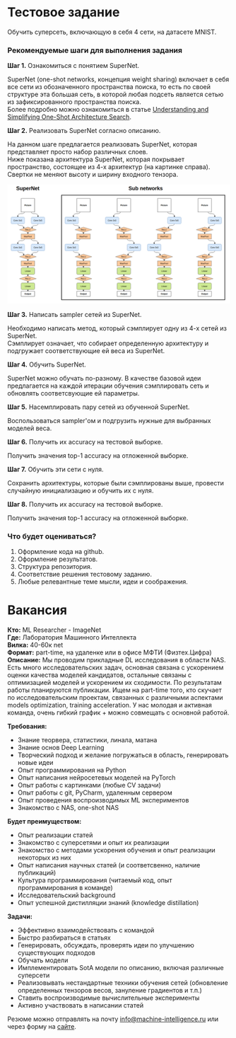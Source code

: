 # Тестовое задание
Обучить суперсеть, включающую в себя 4 сети, на датасете MNIST.


### Рекомендуемые шаги для выполнения задания  
**Шаг 1.** Ознакомиться с понятием SuperNet.  

SuperNet (one-shot networks, концепция weight sharing) включает в себя все сети из обозначенного пространства поиска, то есть по своей структуре эта большая сеть, в которой любая подсеть является сетью из зафиксированного пространства поиска.  
Более подробно можно ознакомиться в статье [Understanding and Simplifying One-Shot Architecture Search](http://proceedings.mlr.press/v80/bender18a/bender18a.pdf).  

**Шаг 2.** Реализовать SuperNet согласно описанию.

На данном шаге предлагается реализовать SuperNet, которая представляет просто набор различных слоев.  
Ниже показана архитектура SuperNet, которая покрывает пространство, состоящее из 4-х архитектур (на картинке справа).  
Свертки не меняют высоту и ширину входного тензора.  

![SuperNet architecture](pics/super_network.png "SuperNet architecture")  

**Шаг 3.** Написать sampler сетей из SuperNet.  

Необходимо написать метод, который сэмплирует одну из 4-х сетей из SuperNet.  
Сэмплирует означает, что собирает определенную архитектуру и подгружает соответствующие ей веса из SuperNet.  

**Шаг 4.** Обучить SuperNet.  

SuperNet можно обучать по-разному. В качестве базовой идеи предлагается на каждой итерации обучения сэмплировать сеть и обновлять соответсвующие ей параметры.

**Шаг 5.** Насемплировать пару сетей из обученной SuperNet.  

Воспользоваться sampler'ом и подгрузить нужные для выбранных моделей веса.

**Шаг 6.** Получить их accuracy на тестовой выборке.  

Получить значения top-1 accuracy на отложенной выборке. 

**Шаг 7.** Обучить эти сети с нуля.  

Сохранить архитектуры, которые были сэмплированы выше, провести случайную инициализацию и обучить их с нуля. 

**Шаг 8.** Получить их accuracy на тестовой выборке.  

Получить значения top-1 accuracy на отложенной выборке.  

### Что будет оцениваться?
1. Оформление кода на github.
2. Оформление результатов.
3. Структура репозитория.
4. Соответствие решения тестовому заданию.
5. Любые релевантные теме мысли, идеи и соображения.


# Вакансия

**Кто:** ML Researcher - ImageNet  
**Где:** Лаборатория Машинного Интеллекта  
**Вилка:** 40-60к net  
**Формат:** part-time, на удаленке или в офисе МФТИ (Физтех.Цифра)  
**Описание:** Мы проводим прикладные DL исследования в области NAS. Есть много исследовательских задач, основная связана с ускорением оценки качества моделей кандидатов, остальные связаны с оптимизацией моделей и ускорением их сходимости. По результатам работы планируются публикации. Ищем на part-time того, кто скучает по исследовательским проектам, связанных с различными аспектами models optimization, training acceleration. У нас молодая и активная команда, очень гибкий график + можно совмещать с основной работой.  

**Требования:**  
- Знание теорвера, статистики, линала, матана
- Знание основ Deep Learning
- Творческий подход и желание погружаться в область, генерировать новые идеи
- Опыт программирования на Python
- Опыт написания нейросетевых моделей на PyTorch
- Опыт работы с картинками (любые CV задачи)
- Опыт работы с git, PyCharm, удаленным сервером
- Опыт проведения воспроизводимых ML экспериментов
- Знакомство с NAS, one-shot NAS  

**Будет преимуществом:**  
- Опыт реализации статей
- Знакомство с суперсетями и опыт их реализации
- Знакомство с методами ускорения обучения и опыт реализации некоторых из них
- Опыт написания научных статей (и соответсвенно, наличие публикаций)
- Культура программирования (читаемый код, опыт программирования в команде)
- Исследовательский background
- Опыт успешной дистилляции знаний (knowledge distillation)  

**Задачи:**  
- Эффективно взаимодействовать с командой
- Быстро разбираться в статьях
- Генерировать, обсуждать, проверять идеи по улучшению существующих подходов
- Обучать модели
- Имплементировать SotA модели по описанию, включая различные суперсети
- Реализовывать нестандартные техники обучения сетей (обновление определенных тензоров весов, зануление градиентов и т.п.)
- Ставить воспроизводимые вычислительные эксперименты
- Активно участвовать в написании статей  

Резюме можно отправлять на почту info@machine-intelligence.ru или через форму на [сайте](http://machine-intelligence.ru/page11641715.html#Vacancy).
